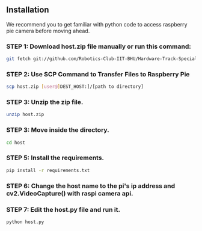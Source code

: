 ## Installation

We recommend you to get familiar with python code to access raspberry pie camera before moving ahead. 

### STEP 1: Download host.zip file manually or run this command:
```bash
git fetch git://github.com/Robotics-Club-IIT-BHU/Hardware-Track-Specialization-22/Week_2/flask/host.zip
```


### STEP 2: Use SCP Command to Transfer Files to Raspberry Pie
```bash
scp host.zip [user@]DEST_HOST:]/[path to directory]
```


### STEP 3: Unzip the zip file.
```bash
unzip host.zip
```

### STEP 3: Move inside the directory.
```bash
cd host
```

### STEP 5: Install the requirements.
```bash
pip install -r requirements.txt
```

### STEP 6: Change the host name to the pi's ip address and cv2.VideoCapture() with raspi camera api.  

### STEP 7: Edit the host.py file and run it.
```bash
python host.py
```

